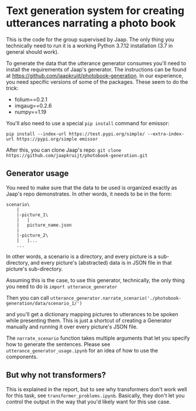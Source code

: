 # Text generation system for creating utterances narrating a photo book #

This is the code for the group supervised by Jaap. The only thing you technically need to run it is a working Python 3.7.12 installation (3.7 in general should work).

To generate the data that the utterance generator consumes you'll need to install the requirements of Jaap's generator. The instructions can be found at https://github.com/jaapkruijt/photobook-generation. In our experience, you need specific versions of some of the packages. These seem to do the trick:

* folium==0.2.1
* imgaug==0.2.6
* numpy==1.19

You'll also need to use a special `pip install` command for emissor:

`pip install --index-url https://test.pypi.org/simple/ --extra-index-url https://pypi.org/simple emissor`

After this, you can clone Jaap's repo:
`git clone https://github.com/jaapkruijt/photobook-generation.git`

## Generator usage ##

You need to make sure that the data to be used is organized exactly as Jaap's repo demonstrates. In other words, it needs to be in the form:
```
scenario\
	|
	|-picture_1\
	|	|
	|	picture_name.json
	|
	|-picture_2\
	|	|...
	...
```

In other words, a scenario is a directory, and every picture is a sub-directory, and every picture's (abstracted) data is in JSON file in that picture's sub-directory.


Assuming this is the case, to use this generator, technically, the only thing you need to do is
`import utterance_generator`

Then you can call
`utterance_generator.narrate_scenario('./photobook-generation/data/scenario_1/')`

and you'll get a dictionary mapping pictures to utterances to be spoken while presenting them. This is just a shortcut of creating a Generator manually and running it over every picture's JSON file.

The `narrate_scenario` function takes multiple arguments that let you specify how to generate the sentences. Please see `utterance_generator_usage.ipynb` for an idea of how to use the components.

## But why not transformers? ##

This is explained in the report, but to see why transformers don't work well for this task, see `transformer_problems.ipynb`. Basically, they don't let you control the output in the way that you'd likely want for this use case.
